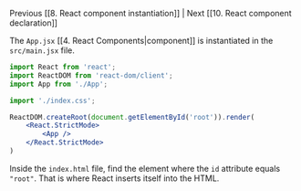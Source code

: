 Previous [[8. React component instantiation]] | Next [[10. React component declaration]]

The `App.jsx` [[4. React Components|component]] is instantiated in the `src/main.jsx` file.

```jsx
import React from 'react';
import ReactDOM from 'react-dom/client';
import App from './App';

import './index.css';

ReactDOM.createRoot(document.getElementById('root')).render(
	<React.StrictMode>
		<App />
	</React.StrictMode>
)
```

Inside the `index.html` file, find the element where the `id` attribute equals `"root"`. That is where React inserts itself into the HTML.